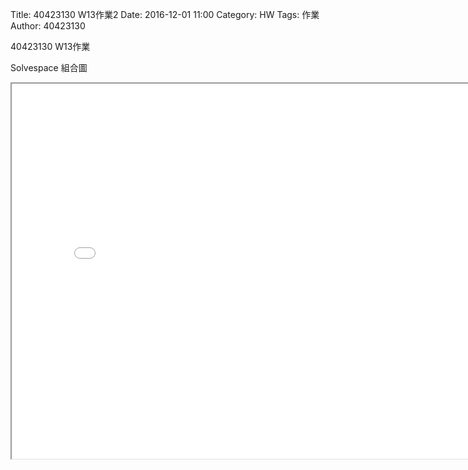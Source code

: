 Title: 40423130 W13作業2
Date: 2016-12-01 11:00
Category: HW
Tags: 作業
Author: 40423130 

40423130 W13作業

<!-- PELICAN_END_SUMMARY -->


Solvespace 組合圖
<iframe src="./../31/01.html" width="800" height="600"></iframe>
